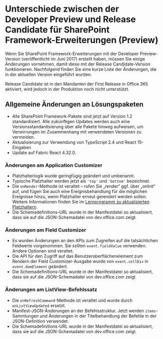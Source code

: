 # <a name="changes-between-dev-preview-and-release-candidate-for-sharepoint-framework-extensions-preview"></a>Unterschiede zwischen der Developer Preview und Release Candidate für SharePoint Framework-Erweiterungen (Preview)

Wenn Sie SharePoint Framework-Erweiterungen mit der Developer Preview-Version (veröffentlicht im Juni 2017) erstellt haben, müssen Sie einige Änderungen vornehmen, damit diese mit der Release Candidate-Version funktionieren. Nachfolgend finden Sie eine kurze Liste der Änderungen, die in der aktuellen Version eingeführt wurden.

Release Candidate ist in den Mandanten der First Release in Office 365 aktiviert, wird jedoch in der Produktion noch nicht unterstützt.

## <a name="general-solution-package-changes"></a>Allgemeine Änderungen an Lösungspaketen

- Alle SharePoint Framework-Pakete sind jetzt auf Version 1.2 standardisiert. Alle zukünftigen Updates werden auch eine Versionsstandardisierung über alle Pakete hinweg aufweisen, um Verwirrungen im Zusammenhang mit verwendeten Versionen zu vermeiden.
- Aktualisierung zur Verwendung von TypeScript 2.4 und React 15-Eingaben
- Update auf Fabric React 4.32.0.

### <a name="application-customizer-changes"></a>Änderungen am Application Customizer

- Platzhalterlogik wurde geringfügig geändert und umbenannt.
- Typische Platzhalter werden jetzt als `'top'` und `'bottom'` bezeichnet.
- Die `onRender`-Methode ist veraltet – rufen Sie „render“ ggf. über „onInit“ auf, und fügen Sie auch eine Ereignisbehandlung für die möglichen Ereignisse hinzu, wenn Platzhalter erneut gerendert werden sollen. Weitere Informationen finden Sie im [Lernprogramm zu aktualisierten Platzhaltern](./get-started/using-page-placeholder-with-extensions.md).
- Die Schemadefinitions-URL wurde in der Manifestdatei so aktualisiert, dass sie auf die JSON-Schemadatei von dev.office.com zeigt.

### <a name="field-customizer-changes"></a>Änderungen am Field Customizer

- Es wurden Änderungen an den APIs zum Zugreifen auf die tatsächlichen Feldwerte vorgenommen. Sie sollten `event.fieldValue` verwenden. Andere Optionen sind veraltet.
- Die API für den Zugriff auf das Benutzeroberflächenelement zum Rendern der Field Customizer-Ausgabe wurde von `event.cellDiv` in `event.domElement` geändert. 
- Die Schemadefinitions-URL wurde in der Manifestdatei so aktualisiert, dass sie auf die JSON-Schemadatei von dev.office.com zeigt.

### <a name="listview-command-set-changes"></a>Änderungen am ListView-Befehlssatz

- Die `onRefreshCommand`-Methode ist veraltet und wurde durch `onListViewUpdated` ersetzt.
- Manifest-JSON-Änderungen an der Befehlsstruktur. Jetzt werden `items`-Sammlungen und Änderungen in der Titelbehandlung der Befehle in der JSON-Definition verwendet.
- Die Schemadefinitions-URL wurde in der Manifestdatei so aktualisiert, dass sie auf die JSON-Schemadatei von dev.office.com zeigt.
